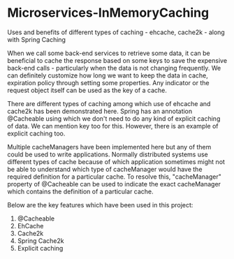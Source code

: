 # Microservices-InMemoryCaching
Uses and benefits of different types of caching - ehcache, cache2k - along with Spring Caching

When we call some back-end services to retrieve some data, it can be beneficial to cache the response based on some keys to save the expensive back-end calls - particularly when the data is not changing frequently. We can definitely customize how long we want to keep the data in cache, expiration policy through setting some properties. Any indicator or the request object itself can be used as the key of a cache.

There are different types of caching among which use of ehcache and cache2k has been demonstrated here. Spring has an annotation @Cacheable using which we don't need to do any kind of explicit caching of data. We can mention key too for this. However, there is an example of explicit caching too. 

Multiple cacheManagers have been implemented here but any of them could be used to write applications. Normally distributed systems use different types of cache because of which application sometimes might not be able to understand which type of cacheManager would have the required definition for a particular cache. To resolve this, "cacheManager" property of @Cacheable can be used to indicate the exact cacheManager which contains the definition of a particular cache. 

Below are the key features which have been used in this project:

1. @Cacheable
2. EhCache
3. Cache2k
4. Spring Cache2k
5. Explicit caching
